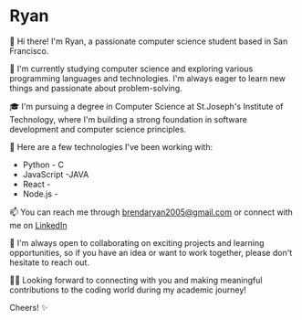 # Ryan

👋 Hi there! I'm Ryan, a passionate computer science student based in San Francisco.

🌱 I'm currently studying computer science and exploring various programming languages and technologies. I'm always eager to learn new things and passionate about problem-solving.

🎓 I'm pursuing a degree in Computer Science at St.Joseph's Institute of Technology, where I'm building a strong foundation in software development and computer science principles.

🚀 Here are a few technologies I've been working with:

- Python            - C
- JavaScript        -JAVA
- React             -   
- Node.js           -              

📫 You can reach me through brendaryan2005@gmail.com or connect with me on [LinkedIn]([https://www.linkedin.com/in/ryan-profile](https://www.linkedin.com/in/brendan-ryan-devasagay-a-180788257/))

👯 I'm always open to collaborating on exciting projects and learning opportunities, so if you have an idea or want to work together, please don't hesitate to reach out.

👩‍💻 Looking forward to connecting with you and making meaningful contributions to the coding world during my academic journey!

Cheers! ✨
